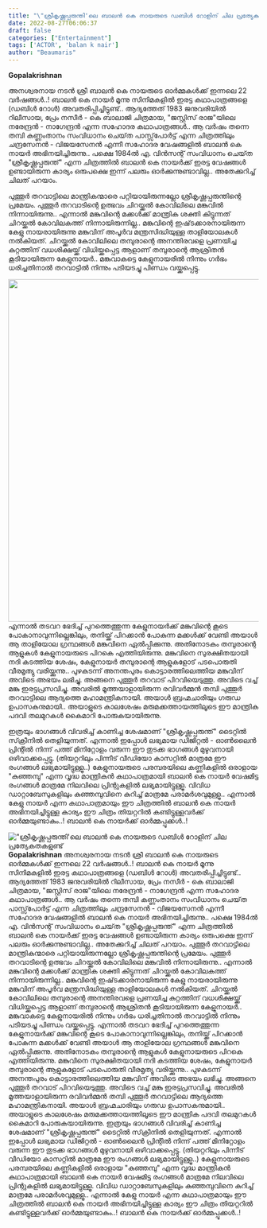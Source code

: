 ```yaml
---
title: "\"ശ്രീകൃഷ്ണപ്പരുന്തി'ലെ ബാലൻ കെ നായരുടെ ഡബിൾ റോളിന്‌ ചില പ്രത്യേകതകളുണ്ട്"
date: 2022-08-27T06:06:37
draft: false
categories: ["Entertainment"]
tags: ['ACTOR', 'balan k nair']
author: "Beaumaris"
---
```


<strong>Gopalakrishnan</strong>

അനശ്വരനായ നടൻ ശ്രീ ബാലൻ കെ നായരുടെ ഓർമ്മകൾക്ക് ഇന്നലെ 22 വർഷങ്ങൾ..! ബാലൻ കെ നായർ മൂന്നു സിനിമകളിൽ ഇരട്ട കഥാപാത്രങ്ങളെ (ഡബിൾ റോൾ) അവതരിപ്പിച്ചിട്ടുണ്ട്.. ആദ്യത്തേത് 1983 ജനുവരിയിൽ റിലീസായ, പ്രേം നസീർ - കെ ബാലാജി ചിത്രമായ, "ജസ്റ്റിസ് രാജ"യിലെ നരേന്ദ്രൻ - നാഗേന്ദ്രൻ എന്ന സഹോദര കഥാപാത്രങ്ങൾ.. ആ വർഷം തന്നെ തമ്പി കണ്ണംതാനം സംവിധാനം ചെയ്‌ത പാസ്സ്‌പോർട്ട് എന്ന ചിത്രത്തിലും ചന്ദ്രസേനൻ - വിജയസേനൻ എന്നീ സഹോദര വേഷങ്ങളിൽ ബാലൻ കെ നായർ അഭിനയിച്ചിരുന്നു.. പക്ഷെ 1984ൽ എ. വിൻസന്റ് സംവിധാനം ചെയ്‌ത "ശ്രീകൃഷ്ണപ്പരുന്ത്" എന്ന ചിത്രത്തിൽ ബാലൻ കെ നായർക്ക് ഇരട്ട വേഷങ്ങൾ ഉണ്ടായിരുന്ന കാര്യം ഒരുപക്ഷെ ഇന്ന് പലരും ഓർക്കുന്നുണ്ടാവില്ല.. അതേക്കുറിച്ച് ചിലത് പറയാം.

പുത്തൂർ തറവാട്ടിലെ മാന്ത്രികന്മാരെ പറ്റിയായിരുന്നല്ലോ ശ്രീകൃഷ്ണപ്പരുന്തിന്റെ പ്രമേയം. പുത്തൂർ തറവാടിന്റെ ഉത്ഭവം ചിറയ്ക്കൽ കോവിലിലെ മങ്കുവിൽ നിന്നായിരുന്നു.. എന്നാൽ മങ്കുവിന്റെ മക്കൾക്ക് മാന്ത്രിക ശക്തി കിട്ടുന്നത് ചിറയ്ക്കൽ കോവിലകത്ത് നിന്നായിരുന്നില്ല.. മങ്കുവിന്റെ ഇഷ്‌ടക്കാരനായിരുന്ന കേളു നായരായിരുന്നു മങ്കുവിന് അപൂർവ മന്ത്രസിദ്ധിയുള്ള താളിയോലകൾ നൽകിയത്. ചിറയ്ക്കൽ കോവിലിലെ തമ്പുരാന്റെ അനന്തിരവളെ പ്രണയിച്ച കുറ്റത്തിന് വധശിക്ഷയ്ക്ക് വിധിയ്ക്കപ്പെട്ട ആളാണ് തമ്പുരാന്റെ ആശ്രിതൻ കൂടിയായിരുന്ന കേളുനായർ.. മങ്കുവാകട്ടെ കേളുനായരിൽ നിന്നും ഗർഭം ധരിച്ചതിനാൽ തറവാട്ടിൽ നിന്നും പടിയടച്ചു പിണ്ഡം വയ്ക്കപ്പെട്ടു.

<img class="size-full wp-image-348566 aligncenter" src="https://cdn.boolokam.com/articles/2022/08/tyyyy.jpg" alt="" width="526" height="689" />എന്നാൽ തടവറ ഭേദിച്ച് പുറത്തെത്തുന്ന കേളുനായർക്ക് മങ്കുവിന്റെ കൂടെ പോകാനാവുന്നില്ലെങ്കിലും, തനിയ്ക്ക് പിറക്കാൻ പോകുന്ന മക്കൾക്ക് വേണ്ടി അയാൾ ആ താളിയോല ഗ്രന്ഥങ്ങൾ മങ്കുവിനെ ഏൽപ്പിക്കുന്നു. അതിനോടകം തമ്പുരാന്റെ ആളുകൾ കേളുനായരുടെ പിറകെ എത്തിയിരുന്നു. മങ്കുവിനെ സുരക്ഷിതയായി നദി കടത്തിയ ശേഷം, കേളുനായർ തമ്പുരാന്റെ ആളുകളോട് പടപൊരുതി വീരമൃത്യു വരിയ്ക്കുന്നു.. പുഴകടന്ന് അനന്തപുരം കൊട്ടാരത്തിലെത്തിയ മങ്കുവിന് അവിടെ അഭയം ലഭിച്ചു. അങ്ങനെ പുത്തൂർ തറവാട് പിറവിയെടുത്തു. അവിടെ വച്ച് മങ്കു ഇരട്ടപ്രസവിച്ചു. അവരിൽ മൂത്തയാളായിരുന്ന രവിവർമ്മൻ തമ്പി പുത്തൂർ തറവാട്ടിലെ ആദ്യത്തെ മഹാമന്ത്രികനായി. അയാൾ ബ്രഹ്മചാരിയും ഗരുഡ ഉപാസകനുമായി.. അയാളുടെ കാലശേഷം മരുമക്കത്തായത്തിലൂടെ ഈ മാന്ത്രിക പദവി തലമുറകൾ കൈമാറി പോരുകയായിരുന്നു.

ഇത്രയും ഭാഗങ്ങൾ വിവരിച്ച് കാണിച്ച ശേഷമാണ് "ശ്രീകൃഷ്ണപ്പരുന്ത്" ടൈറ്റിൽ സ്‌ക്രീനിൽ തെളിയുന്നത്. എന്നാൽ ഇപ്പോൾ ലഭ്യമായ ഡിജിറ്റൽ - ഓൺലൈൻ പ്രിന്റിൽ നിന്ന് പത്ത് മിനിറ്റോളം വരുന്ന ഈ തുടക്ക ഭാഗങ്ങൾ മുഴുവനായി ഒഴിവാക്കപ്പെട്ടു. (തിയറ്ററിലും പിന്നീട് വീഡിയോ കാസറ്റിൽ മാത്രമേ ഈ രംഗങ്ങൾ ലഭ്യമായിട്ടുള്ളൂ..) കേളുനായരുടെ പരമ്പരയിലെ കണ്ണികളിൽ ഒരാളായ "കുഞ്ഞമ്പു" എന്ന വൃദ്ധ മാന്ത്രികൻ കഥാപാത്രമായി ബാലൻ കെ നായർ വേഷമിട്ട രംഗങ്ങൾ മാത്രമേ നിലവിലെ പ്രിന്റുകളിൽ ലഭ്യമായിട്ടുള്ളൂ. വിവിധ ഡാറ്റാബേസുകളിലും കുഞ്ഞമ്പുവിനെ കുറിച്ച് മാത്രമേ പരാമർശവുമുള്ളൂ.. എന്നാൽ കേളു നായർ എന്ന കഥാപാത്രമായും ഈ ചിത്രത്തിൽ ബാലൻ കെ നായർ അഭിനയിച്ചിട്ടുള്ള കാര്യം ഈ ചിത്രം തിയറ്ററിൽ കണ്ടിട്ടുള്ളവർക്ക് ഓർമ്മയുണ്ടാകും..! ബാലൻ കെ നായർക്ക് ഓർമ്മപ്പൂക്കൾ..!


!["ശ്രീകൃഷ്ണപ്പരുന്തി'ലെ ബാലൻ കെ നായരുടെ ഡബിൾ റോളിന്‌ ചില പ്രത്യേകതകളുണ്ട്](https://cdn.boolokam.com/articles/2022/08/tyyyy.jpg)**Gopalakrishnan** അനശ്വരനായ നടൻ ശ്രീ ബാലൻ കെ നായരുടെ ഓർമ്മകൾക്ക് ഇന്നലെ 22 വർഷങ്ങൾ..! ബാലൻ കെ നായർ മൂന്നു സിനിമകളിൽ ഇരട്ട കഥാപാത്രങ്ങളെ (ഡബിൾ റോൾ) അവതരിപ്പിച്ചിട്ടുണ്ട്.. ആദ്യത്തേത് 1983 ജനുവരിയിൽ റിലീസായ, പ്രേം നസീർ - കെ ബാലാജി ചിത്രമായ, "ജസ്റ്റിസ് രാജ"യിലെ നരേന്ദ്രൻ - നാഗേന്ദ്രൻ എന്ന സഹോദര കഥാപാത്രങ്ങൾ.. ആ വർഷം തന്നെ തമ്പി കണ്ണംതാനം സംവിധാനം ചെയ്‌ത പാസ്സ്‌പോർട്ട് എന്ന ചിത്രത്തിലും ചന്ദ്രസേനൻ - വിജയസേനൻ എന്നീ സഹോദര വേഷങ്ങളിൽ ബാലൻ കെ നായർ അഭിനയിച്ചിരുന്നു.. പക്ഷെ 1984ൽ എ. വിൻസന്റ് സംവിധാനം ചെയ്‌ത "ശ്രീകൃഷ്ണപ്പരുന്ത്" എന്ന ചിത്രത്തിൽ ബാലൻ കെ നായർക്ക് ഇരട്ട വേഷങ്ങൾ ഉണ്ടായിരുന്ന കാര്യം ഒരുപക്ഷെ ഇന്ന് പലരും ഓർക്കുന്നുണ്ടാവില്ല.. അതേക്കുറിച്ച് ചിലത് പറയാം. പുത്തൂർ തറവാട്ടിലെ മാന്ത്രികന്മാരെ പറ്റിയായിരുന്നല്ലോ ശ്രീകൃഷ്ണപ്പരുന്തിന്റെ പ്രമേയം. പുത്തൂർ തറവാടിന്റെ ഉത്ഭവം ചിറയ്ക്കൽ കോവിലിലെ മങ്കുവിൽ നിന്നായിരുന്നു.. എന്നാൽ മങ്കുവിന്റെ മക്കൾക്ക് മാന്ത്രിക ശക്തി കിട്ടുന്നത് ചിറയ്ക്കൽ കോവിലകത്ത് നിന്നായിരുന്നില്ല.. മങ്കുവിന്റെ ഇഷ്‌ടക്കാരനായിരുന്ന കേളു നായരായിരുന്നു മങ്കുവിന് അപൂർവ മന്ത്രസിദ്ധിയുള്ള താളിയോലകൾ നൽകിയത്. ചിറയ്ക്കൽ കോവിലിലെ തമ്പുരാന്റെ അനന്തിരവളെ പ്രണയിച്ച കുറ്റത്തിന് വധശിക്ഷയ്ക്ക് വിധിയ്ക്കപ്പെട്ട ആളാണ് തമ്പുരാന്റെ ആശ്രിതൻ കൂടിയായിരുന്ന കേളുനായർ.. മങ്കുവാകട്ടെ കേളുനായരിൽ നിന്നും ഗർഭം ധരിച്ചതിനാൽ തറവാട്ടിൽ നിന്നും പടിയടച്ചു പിണ്ഡം വയ്ക്കപ്പെട്ടു. എന്നാൽ തടവറ ഭേദിച്ച് പുറത്തെത്തുന്ന കേളുനായർക്ക് മങ്കുവിന്റെ കൂടെ പോകാനാവുന്നില്ലെങ്കിലും, തനിയ്ക്ക് പിറക്കാൻ പോകുന്ന മക്കൾക്ക് വേണ്ടി അയാൾ ആ താളിയോല ഗ്രന്ഥങ്ങൾ മങ്കുവിനെ ഏൽപ്പിക്കുന്നു. അതിനോടകം തമ്പുരാന്റെ ആളുകൾ കേളുനായരുടെ പിറകെ എത്തിയിരുന്നു. മങ്കുവിനെ സുരക്ഷിതയായി നദി കടത്തിയ ശേഷം, കേളുനായർ തമ്പുരാന്റെ ആളുകളോട് പടപൊരുതി വീരമൃത്യു വരിയ്ക്കുന്നു.. പുഴകടന്ന് അനന്തപുരം കൊട്ടാരത്തിലെത്തിയ മങ്കുവിന് അവിടെ അഭയം ലഭിച്ചു. അങ്ങനെ പുത്തൂർ തറവാട് പിറവിയെടുത്തു. അവിടെ വച്ച് മങ്കു ഇരട്ടപ്രസവിച്ചു. അവരിൽ മൂത്തയാളായിരുന്ന രവിവർമ്മൻ തമ്പി പുത്തൂർ തറവാട്ടിലെ ആദ്യത്തെ മഹാമന്ത്രികനായി. അയാൾ ബ്രഹ്മചാരിയും ഗരുഡ ഉപാസകനുമായി.. അയാളുടെ കാലശേഷം മരുമക്കത്തായത്തിലൂടെ ഈ മാന്ത്രിക പദവി തലമുറകൾ കൈമാറി പോരുകയായിരുന്നു. ഇത്രയും ഭാഗങ്ങൾ വിവരിച്ച് കാണിച്ച ശേഷമാണ് "ശ്രീകൃഷ്ണപ്പരുന്ത്" ടൈറ്റിൽ സ്‌ക്രീനിൽ തെളിയുന്നത്. എന്നാൽ ഇപ്പോൾ ലഭ്യമായ ഡിജിറ്റൽ - ഓൺലൈൻ പ്രിന്റിൽ നിന്ന് പത്ത് മിനിറ്റോളം വരുന്ന ഈ തുടക്ക ഭാഗങ്ങൾ മുഴുവനായി ഒഴിവാക്കപ്പെട്ടു. (തിയറ്ററിലും പിന്നീട് വീഡിയോ കാസറ്റിൽ മാത്രമേ ഈ രംഗങ്ങൾ ലഭ്യമായിട്ടുള്ളൂ..) കേളുനായരുടെ പരമ്പരയിലെ കണ്ണികളിൽ ഒരാളായ "കുഞ്ഞമ്പു" എന്ന വൃദ്ധ മാന്ത്രികൻ കഥാപാത്രമായി ബാലൻ കെ നായർ വേഷമിട്ട രംഗങ്ങൾ മാത്രമേ നിലവിലെ പ്രിന്റുകളിൽ ലഭ്യമായിട്ടുള്ളൂ. വിവിധ ഡാറ്റാബേസുകളിലും കുഞ്ഞമ്പുവിനെ കുറിച്ച് മാത്രമേ പരാമർശവുമുള്ളൂ.. എന്നാൽ കേളു നായർ എന്ന കഥാപാത്രമായും ഈ ചിത്രത്തിൽ ബാലൻ കെ നായർ അഭിനയിച്ചിട്ടുള്ള കാര്യം ഈ ചിത്രം തിയറ്ററിൽ കണ്ടിട്ടുള്ളവർക്ക് ഓർമ്മയുണ്ടാകും..! ബാലൻ കെ നായർക്ക് ഓർമ്മപ്പൂക്കൾ..!
